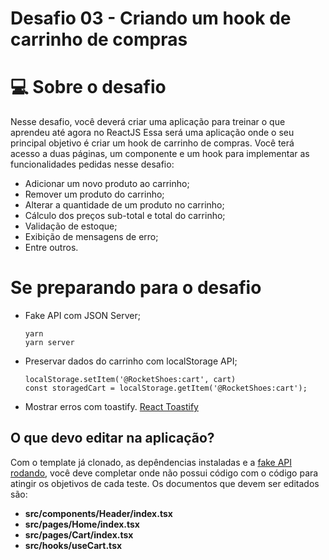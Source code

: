 # Desafio 03 - Criando um hook de carrinho de compras
# 💻 Sobre o desafio

Nesse desafio, você deverá criar uma aplicação para treinar o que aprendeu até agora no ReactJS
Essa será uma aplicação onde o seu principal objetivo é criar um hook de carrinho de compras. Você terá acesso a duas páginas, um componente e um hook para implementar as funcionalidades pedidas nesse desafio:

  - Adicionar um novo produto ao carrinho;
  - Remover um produto do carrinho;
  - Alterar a quantidade de um produto no carrinho;
  - Cálculo dos preços sub-total e total do carrinho;
  - Validação de estoque;
  - Exibição de mensagens de erro;
  - Entre outros.

# Se preparando para o desafio
  - Fake API com JSON Server;
    ```
    yarn
    yarn server
    ```
  - Preservar dados do carrinho com localStorage API;
    ```
    localStorage.setItem('@RocketShoes:cart', cart)
    const storagedCart = localStorage.getItem('@RocketShoes:cart');
    ```
  - Mostrar erros com toastify.
    [React Toastify](https://github.com/fkhadra/react-toastify#readme)

## O que devo editar na aplicação?
Com o template já clonado, as depêndencias instaladas e a [fake API rodando](https://www.notion.so/Desafio-01-Criando-um-hook-de-carrinho-de-compras-5769216778794019a83f544e79167b12), você deve completar onde não possui código com o código para atingir os objetivos de cada teste. Os documentos que devem ser editados são:

- **src/components/Header/index.tsx**
- **src/pages/Home/index.tsx**
- **src/pages/Cart/index.tsx**
- **src/hooks/useCart.tsx**